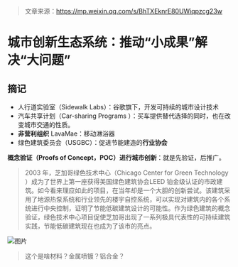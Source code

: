 > 文章来源：https://mp.weixin.qq.com/s/BhTXEknrE80UWiqpzcg23w

# 城市创新生态系统：推动“小成果”解决“大问题”

## 摘记

- 人行道实验室（Sidewalk Labs）：谷歌旗下，开发可持续的城市设计技术
- 汽车共享计划（Car-sharing Programs ）：买车提供替代选择的同时，也在改变城市交通的性质。
- **非营利组织** LavaMae：移动淋浴器
- 绿色建筑委员会（USGBC）：促进节能建造的**行业协会**

**概念验证（Proofs of Concept，POC）进行城市创新**：就是先验证，后推广。

> 2003 年，芝加哥绿色技术中心（Chicago Center for Green Technology ）成为了世界上第一座获得美国绿色建筑协会LEED 铂金级认证的市政建筑。如今看来理应如此的项目，在当年却是一个大胆的创新尝试。该建筑采用了地源热泵系统和行业领先的楼宇自控系统，可以实现对建筑内的各个系统进行中央控制，证明了节能低碳建筑设计的可能性。作为绿色建筑的概念验证，绿色技术中心项目促使芝加哥出现了一系列极具代表性的可持续建筑实践，节能低碳建筑现在也成为了该市的亮点。

![图片](https://mmbiz.qpic.cn/mmbiz_jpg/9656713rlhyicLSUPMJ91iaGtL36or1t5twQB1LTx4yq41mHBviaLqfg2ibTWeFiaxeIsoahwfnIjp8HDLqAhT5ficDw/640?wx_fmt=jpeg&wxfrom=5&wx_lazy=1&wx_co=1)

> 这个是啥材料？金属喷镀？铝合金？